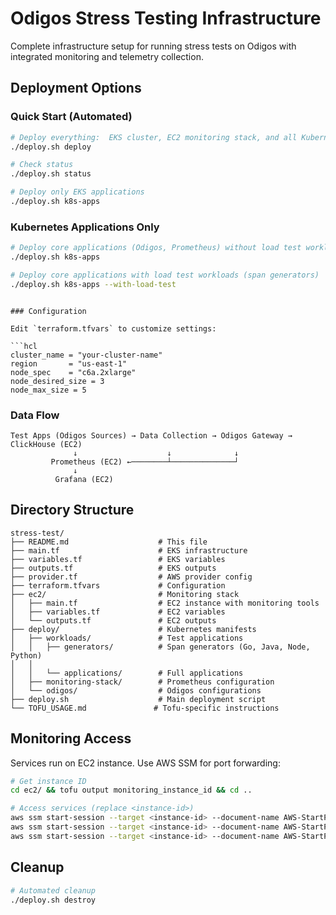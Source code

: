 # Odigos Stress Testing Infrastructure

Complete infrastructure setup for running stress tests on Odigos with integrated monitoring and telemetry collection.

## Deployment Options

### Quick Start (Automated)
```bash
# Deploy everything:  EKS cluster, EC2 monitoring stack, and all Kubernetes applications including load-test workloads.
./deploy.sh deploy

# Check status
./deploy.sh status

# Deploy only EKS applications
./deploy.sh k8s-apps
```

### Kubernetes Applications Only
```bash
# Deploy core applications (Odigos, Prometheus) without load test workloads
./deploy.sh k8s-apps

# Deploy core applications with load test workloads (span generators)
./deploy.sh k8s-apps --with-load-test
```

```

### Configuration

Edit `terraform.tfvars` to customize settings:

```hcl
cluster_name = "your-cluster-name"
region       = "us-east-1"
node_spec    = "c6a.2xlarge"
node_desired_size = 3
node_max_size = 5
```

### Data Flow
```
Test Apps (Odigos Sources) → Data Collection → Odigos Gateway → ClickHouse (EC2)
              ↓                    ↓              ↓
         Prometheus (EC2) ←────────┴──────────────┘
              ↓
          Grafana (EC2)
```

## Directory Structure

```
stress-test/
├── README.md                    # This file
├── main.tf                      # EKS infrastructure
├── variables.tf                 # EKS variables
├── outputs.tf                   # EKS outputs
├── provider.tf                  # AWS provider config
├── terraform.tfvars             # Configuration
├── ec2/                         # Monitoring stack
│   ├── main.tf                  # EC2 instance with monitoring tools
│   ├── variables.tf             # EC2 variables
│   └── outputs.tf               # EC2 outputs
├── deploy/                      # Kubernetes manifests
│   ├── workloads/               # Test applications
│   │   ├── generators/          # Span generators (Go, Java, Node, Python)
│   │   
│   │   └── applications/        # Full applications
│   ├── monitoring-stack/        # Prometheus configuration
│   └── odigos/                  # Odigos configurations
├── deploy.sh                    # Main deployment script
└── TOFU_USAGE.md               # Tofu-specific instructions
```

## Monitoring Access

Services run on EC2 instance. Use AWS SSM for port forwarding:

```bash
# Get instance ID
cd ec2/ && tofu output monitoring_instance_id && cd ..

# Access services (replace <instance-id>)
aws ssm start-session --target <instance-id> --document-name AWS-StartPortForwardingSession --parameters '{"portNumber":["3000"],"localPortNumber":["3000"]}'  # Grafana
aws ssm start-session --target <instance-id> --document-name AWS-StartPortForwardingSession --parameters '{"portNumber":["9090"],"localPortNumber":["9090"]}'  # Prometheus
aws ssm start-session --target <instance-id> --document-name AWS-StartPortForwardingSession --parameters '{"portNumber":["8123"],"localPortNumber":["8123"]}'  # ClickHouse
```

## Cleanup

```bash
# Automated cleanup
./deploy.sh destroy
